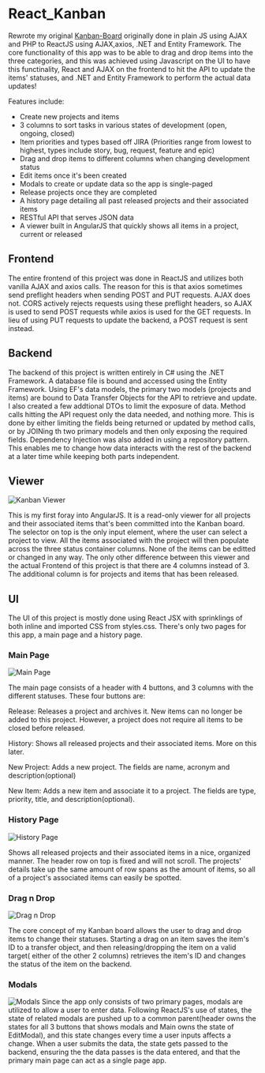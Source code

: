 # React_Kanban

Rewrote my original [Kanban-Board](https://github.com/normanzhao/Kanban-board) originally done in plain JS using AJAX and PHP to ReactJS using AJAX,axios, .NET and Entity Framework. The core functionality of this app was to be able to drag and drop items into the three categories, and this was achieved using Javascript on the UI to have this functinality, React and AJAX on the frontend to hit the API to update the items' statuses, and .NET and Entity Framework to perform the actual data updates!

Features include:

- Create new projects and items
- 3 columns to sort tasks in various states of development (open, ongoing, closed)
- Item priorities and types based off JIRA (Priorities range from lowest to highest, types include story, bug, request, feature and epic)
- Drag and drop items to different columns when changing development status
- Edit items once it's been created
- Modals to create or update data so the app is single-paged
- Release projects once they are completed
- A history page detailing all past released projects and their associated items
- RESTful API that serves JSON data
- A viewer built in AngularJS that quickly shows all items in a project, current or released

## Frontend
The entire frontend of this project was done in ReactJS and utilizes both vanilla AJAX and axios calls. The reason for this is that axios sometimes send preflight headers when sending POST and PUT requests. AJAX does not. CORS actively rejects requests using these preflight headers, so AJAX is used to send POST requests while axios is used for the GET requests. In lieu of using PUT requests to update the backend, a POST request is sent instead.





## Backend
The backend of this project is written entirely in C# using the .NET Framework. A database file is bound and accessed using the Entity Framework. Using EF's data models, the primary two models (projects and items) are bound to Data Transfer Objects for the API to retrieve and update. I also created a few addtional DTOs to limit the exposure of data. Method calls hitting the API request only the data needed, and nothing more. This is done by either limiting the fields being returned or updated by method calls, or by JOINing th two primary models and then only exposing the required fields. Dependency Injection was also added in using a repository pattern. This enables me to change how data interacts with the rest of the backend at a later time while keeping both parts independent.





## Viewer

![Kanban Viewer](https://raw.githubusercontent.com/normanzhao/React_Kanban/master/images/viewer.png)

This is my first foray into AngularJS. It is a read-only viewer for all projects and their associated items that's been committed into the Kanban board. The selector on top is the only input element, where the user can select a project to view. All the items associated with the project will then populate across the three status container columns. None of the items can be editted or changed in any way. The only other difference between this viewer and the actual Frontend of this project is that there are 4 columns instead of 3. The additional column is for projects and items that has been released.





## UI
The UI of this project is mostly done using React JSX with sprinklings of both inline and imported CSS from styles.css. There's only two pages for this app, a main page and a history page. 


### Main Page

![Main Page](https://raw.githubusercontent.com/normanzhao/React_Kanban/master/images/main_page.png)

The main page consists of a header with 4 buttons, and 3 columns with the different statuses. These four buttons are:

Release: Releases a project and archives it. New items can no longer be added to this project. However, a project does not require all items to be closed before released.

History: Shows all released projects and their associated items. More on this later.

New Project: Adds a new project. The fields are name, acronym and description(optional)

New Item: Adds a new item and associate it to a project. The fields are type, priority, title, and description(optional).


### History Page

![History Page](https://raw.githubusercontent.com/normanzhao/React_Kanban/master/images/history_page.png)

Shows all released projects and their associated items in a nice, organized manner. The header row on top is fixed and will not scroll. The projects' details take up the same amount of row spans as the amount of items, so all of a project's associated items can easily be spotted.


### Drag n Drop

![Drag n Drop](https://raw.githubusercontent.com/normanzhao/React_Kanban/master/images/dragndrop.png)

The core concept of my Kanban board allows the user to drag and drop items to change their statuses. Starting a drag on an item saves the item's ID to a transfer object, and then releasing/dropping the item on a valid target( either of the other 2 columns) retrieves the item's ID and changes the status of the item on the backend.


### Modals

![Modals](https://raw.githubusercontent.com/normanzhao/React_Kanban/master/images/edit_modal.png)
Since the app only consists of two primary pages, modals are utilized to allow a user to enter data. Following ReactJS's use of states, the state of related modals are pushed up to a common parent(header owns the states for all 3 buttons that shows modals and Main owns the state of EditModal), and this state changes every time a user inputs affects a change. When a user submits the data, the state gets passed to the backend, ensuring the the data passes is the data entered, and that the primary main page can act as a single page app.
